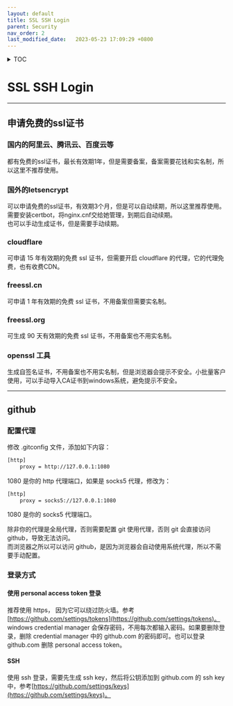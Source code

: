 ```yaml
---
layout: default
title: SSL SSH Login
parent: Security
nav_order: 2
last_modified_date:   2023-05-23 17:09:29 +0800
---
```


<details  markdown="block">
  <summary>
    TOC
  </summary>

1. [申请免费的ssl证书](#申请免费的ssl证书)
    1. [国内的阿里云、腾讯云、百度云等](#国内的阿里云腾讯云百度云等)
    2. [国外的letsencrypt](#国外的letsencrypt)
    3. [cloudflare](#cloudflare)
    4. [freessl.cn](#freesslcn)
    5. [freessl.org](#freesslorg)
    6. [openssl 工具](#openssl-工具)
2. [github](#github)
    1. [配置代理](#配置代理)
    2. [登录方式](#登录方式)
        1. [使用 personal access token 登录](#使用-personal-access-token-登录)
        2. [SSH](#ssh)
</details>

# SSL SSH Login
---
## 申请免费的ssl证书
### 国内的阿里云、腾讯云、百度云等
都有免费的ssl证书，最长有效期1年，但是需要备案，备案需要花钱和实名制，所以这里不推荐使用。
### 国外的letsencrypt
可以申请免费的ssl证书，有效期3个月，但是可以自动续期，所以这里推荐使用。  
需要安装certbot，将nginx.cnf交给她管理，到期后自动续期。  
也可以手动生成证书，但是需要手动续期。
### cloudflare 
可申请 15 年有效期的免费 ssl 证书，但需要开启 cloudflare 的代理，它的代理免费，也有收费CDN。
### freessl.cn
可申请 1 年有效期的免费 ssl 证书，不用备案但需要实名制。
### freessl.org
可生成 90 天有效期的免费 ssl 证书，不用备案也不用实名制。
### openssl 工具
生成自签名证书，不用备案也不用实名制，但是浏览器会提示不安全。小批量客户使用，可以手动导入CA证书到windows系统，避免提示不安全。

---
## github
### 配置代理
修改 .gitconfig 文件，添加如下内容：
```bash
[http]
    proxy = http://127.0.0.1:1080
```
1080 是你的 http 代理端口，如果是 socks5 代理，修改为：
```bash
[http]
    proxy = socks5://127.0.0.1:1080
```
1080 是你的 socks5 代理端口。

除非你的代理是全局代理，否则需要配置 git 使用代理，否则 git 会直接访问 github，导致无法访问。  
而浏览器之所以可以访问 github，是因为浏览器会自动使用系统代理，所以不需要手动配置。

### 登录方式
#### 使用 personal access token 登录
推荐使用 https， 因为它可以绕过防火墙。参考[https://github.com/settings/tokens](https://github.com/settings/tokens)。 
windows credential manager 会保存密码，不用每次都输入密码。如果要删除登录，删除 credential manager 中的 github.com 的密码即可。也可以登录github.com 删除 personal access token。
#### SSH
使用 ssh 登录，需要先生成 ssh key，然后将公钥添加到 github.com 的 ssh key 中，参考[https://github.com/settings/keys](https://github.com/settings/keys)。
